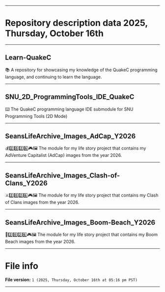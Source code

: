 
***

# Repository description data 2025, Thursday, October 16th

---

## Learn-QuakeC

📚️ A repository for showcasing my knowledge of the QuakeC programming language, and continuing to learn the language. 

---

## SNU_2D_ProgrammingTools_IDE_QuakeC

⌨️ The QuakeC programming language IDE submodule for SNU Programming Tools (2D Mode)

---

## SeansLifeArchive_Images_AdCap_Y2026

💰️2️⃣️0️⃣️2️⃣️6️⃣️🎮️🖼️ The module for my life story project that contains my AdVenture Capitalist (AdCap) images from the year 2026. 

---

## SeansLifeArchive_Images_Clash-of-Clans_Y2026

⚔️2️⃣️0️⃣️2️⃣️6️⃣️🎮️🖼️ The module for my life story project that contains my Clash of Clans images from the year 2026. 

---

## SeansLifeArchive_Images_Boom-Beach_Y2026

🔫️2️⃣️0️⃣️2️⃣️6️⃣️🎮️🖼️ The module for my life story project that contains my Boom Beach images from the year 2026. 

***

# File info

**File version:** `1 (2025, Thursday, October 16th at 05:16 pm PST)`

***


